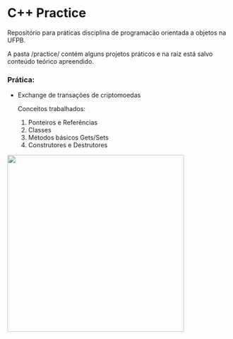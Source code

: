 # C++ Practice
Repositório para práticas disciplina de programacão orientada a objetos na UFPB.

A pasta /practice/ contém alguns projetos práticos e na raiz está salvo conteúdo teórico apreendido.

### Prática:

- Exchange de transações de criptomoedas

    Conceitos trabalhados:
    1) Ponteiros e Referências
    2) Classes
    3) Métodos básicos Gets/Sets
    4) Construtores e Destrutores

<img src="https://github.com/user-attachments/assets/c5d4cb3d-3de9-4cb4-a42e-32edd893520e" width="400">
